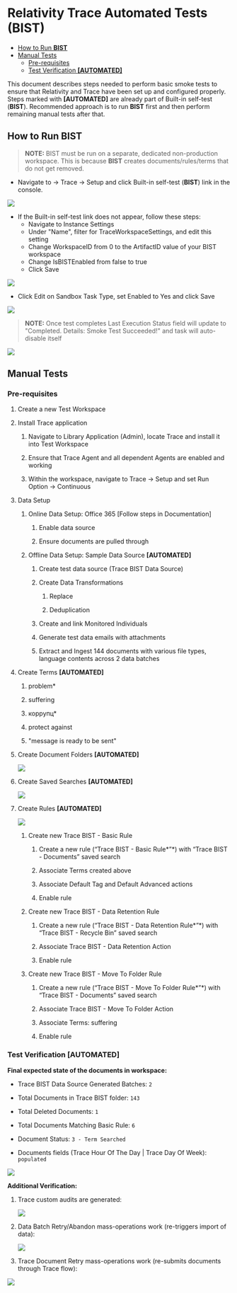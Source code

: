 # Relativity Trace Automated Tests (BIST)

* [How to Run **BIST**](#how-to-run---bist--)
* [Manual Tests](#manual-tests)
  + [Pre-requisites](#pre-requisites)
  + [Test Verification **[AUTOMATED]**](#test-verification----automated---)

This document describes steps needed to perform basic smoke tests to ensure that
Relativity and Trace have been set up and configured properly. Steps marked with
**[AUTOMATED]** are already part of Built-in self-test (**BIST**). Recommended
approach is to run **BIST** first and then perform remaining manual
tests after that. 



## How to Run **BIST**

> **NOTE:** BIST must be run on a separate, dedicated non-production workspace. This is because **BIST** creates documents/rules/terms that do not get removed.

-   Navigate to -\> Trace -\> Setup and click Built-in self-test (**BIST**) link in the console.

![](media/de731dd917844e3c4429763b8f7b6624.png)

-   If the Built-in self-test link does not appear, follow these steps:
      - Navigate to Instance Settings
      - Under "Name", filter for TraceWorkspaceSettings, and edit this setting
      - Change WorkspaceID from 0 to the ArtifactID value of your BIST workspace
      - Change IsBISTEnabled from false to true
      - Click Save

![](media/BIST_TraceWorkspaceSettings.png)

-   Click Edit on Sandbox Task Type, set Enabled to Yes and click Save

![](media/bff924ad11b5aea52e5ef3da32250f08.png)

> **NOTE:** Once test completes Last Execution Status field will update to "Completed. Details: Smoke Test Succeeded!" and task will auto-disable itself

![](media/3365ee39624ff425c6b6d0c74ddf92c9.png)

## Manual Tests

### Pre-requisites

1.  Create a new Test Workspace

2.  Install Trace application

    1.  Navigate to Library Application (Admin), locate Trace and install it
        into Test Workspace

    2.  Ensure that Trace Agent and all dependent Agents are enabled and working 

    3.  Within the workspace, navigate to Trace → Setup and set Run Option →
        Continuous

3.  Data Setup

    1.  Online Data Setup: Office 365 [Follow steps in Documentation]

        1.  Enable data source

        2.  Ensure documents are pulled through

    2.  Offline Data Setup: Sample Data Source **[AUTOMATED]**

        1.  Create test data source (Trace BIST Data Source)

        2.  Create Data Transformations

            1.  Replace

            2.  Deduplication

        3.  Create and link Monitored Individuals

        4.  Generate test data emails with attachments

        5.  Extract and Ingest 144 documents with various file types, language
            contents across 2 data batches

4.  Create Terms **[AUTOMATED]**

    1.  problem\*

    2.  suffering

    3.  коррупц\*

    4.  protect against

    5.  "message is ready to be sent"

5.  Create Document Folders **[AUTOMATED]**

    ![](media/ec3755ab72fd53aa637090fcf7d6787a.png)

6.  Create Saved Searches **[AUTOMATED]**

    ![](media/6d0cd301b1ccf52ca71ced8b85e611b8.png)

7.  Create Rules **[AUTOMATED]**

    ![](media/408104f8f017cda4fa136c47acfe8038.png)

    1.  Create new Trace BIST - Basic Rule

        1.  Create a new rule (“Trace BIST - Basic Rule*”*) with “Trace BIST -
            Documents” saved search

        2.  Associate Terms created above

        3.  Associate Default Tag and Default Advanced actions

        4.  Enable rule

    2.  Create new Trace BIST - Data Retention Rule

        1.  Create a new rule (“Trace BIST - Data Retention Rule*”*) with “Trace
            BIST - Recycle Bin” saved search

        2.  Associate Trace BIST - Data Retention Action

        3.  Enable rule

    3.  Create new Trace BIST - Move To Folder Rule

        1.  Create a new rule (“Trace BIST - Move To Folder Rule*”*) with “Trace
            BIST - Documents” saved search

        2.  Associate Trace BIST - Move To Folder Action

        3.  Associate Terms: suffering

        4.  Enable rule

### Test Verification **[AUTOMATED]**

**Final expected state of the documents in workspace:**

- Trace BIST Data Source Generated Batches: `2`

- Total Documents in Trace BIST folder: `143`

- Total Deleted Documents: `1`

- Total Documents Matching Basic Rule: `6`

- Document Status: `3 - Term Searched`

- Documents fields (Trace Hour Of The Day \| Trace Day Of Week): `populated`

![](media/a81e3661b864ceccb66f8842afdca832.png)

**Additional Verification:**

1.  Trace custom audits are generated:

    ![](media/c0ba0573820c03995397d872facb2bb7.png)

2.  Data Batch Retry/Abandon mass-operations work (re-triggers import of data):

    ![](media/df8d7d265f3eb5ff3cc04bd60c5e4369.png)

3.  Trace Document Retry mass-operations work (re-submits documents through
    Trace flow):

![](media/c618f2acac67b761cec5c75a03932eec.png)
